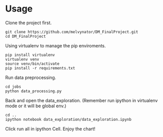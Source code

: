 # Usage
Clone the project first.
```
git clone https://github.com/melvynator/DM_FinalProject.git
cd DM_FinalProject
```

Using virtualenv to manage the pip enviroments.

```
pip install virtualenv
virtualenv venv
source venv/bin/activate
pip install -r requirements.txt
```

Run data preprocessing.

```
cd jobs
python data_processing.py
```

Back and open the data_exploration.
(Remember run ipython in virtualenv mode or it will be global env.)

```
cd ..
ipython notebook data_exploration/data_exploration.ipynb
```

Click run all in ipython Cell.
Enjoy the chart!